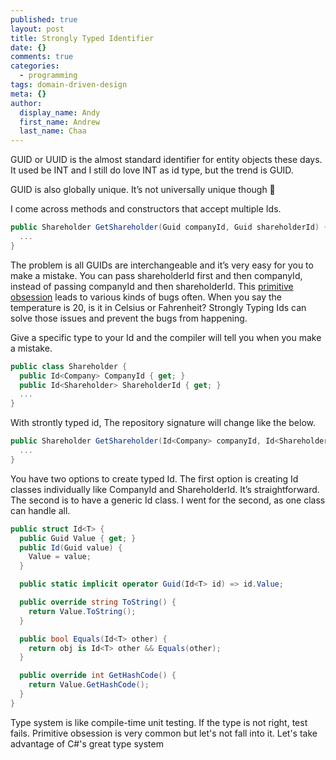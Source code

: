 ```yaml
---
published: true
layout: post
title: Strongly Typed Identifier
date: {}
comments: true
categories:
  - programming
tags: domain-driven-design
meta: {}
author:
  display_name: Andy
  first_name: Andrew
  last_name: Chaa
---
```


GUID or UUID is the almost standard identifier for entity objects these days. It used be INT and I still do love INT as id type, but the trend is GUID.

GUID is also globally unique. It’s not universally unique though 🙂

I come across methods and constructors that accept multiple Ids.

```csharp
public Shareholder GetShareholder(Guid companyId, Guid shareholderId) {
  ...
}
```

The problem is all GUIDs are interchangeable and it’s very easy for you to make a mistake. You can pass shareholderId first and then companyId, instead of passing companyId and then shareholderId. This [primitive obsession](https://medium.com/@arpitjain.iec/primitive-obsession-code-smell-that-hurt-people-the-most-5cbdd70496e9) leads to various kinds of bugs often. When you say the temperature is 20, is it in Celsius or Fahrenheit? Strongly Typing Ids can solve those issues and prevent the bugs from happening.

Give a specific type to your Id and the compiler will tell you when you make a mistake.

```csharp
public class Shareholder {
  public Id<Company> CompanyId { get; }
  public Id<Shareholder> ShareholderId { get; }
  ...
}
```

With strontly typed id, The repository signature will change like the below.

```csharp
public Shareholder GetShareholder(Id<Company> companyId, Id<Shareholder> shareholderId) {
  ...
}
```

You have two options to create typed Id. The first option is creating Id classes individually like CompanyId and ShareholderId. It’s straightforward. The second is to have a generic Id<T> class. I went for the second, as one class can handle all.

```csharp
public struct Id<T> {
  public Guid Value { get; }
  public Id(Guid value) {
    Value = value;
  }

  public static implicit operator Guid(Id<T> id) => id.Value;

  public override string ToString() {
    return Value.ToString();
  }

  public bool Equals(Id<T> other) {
    return obj is Id<T> other && Equals(other);
  }

  public override int GetHashCode() {
    return Value.GetHashCode();
  }
}
```
  
Type system is like compile-time unit testing. If the type is not right, test fails. Primitive obsession is very common but let's not fall into it. Let's take advantage of C#'s great type system
